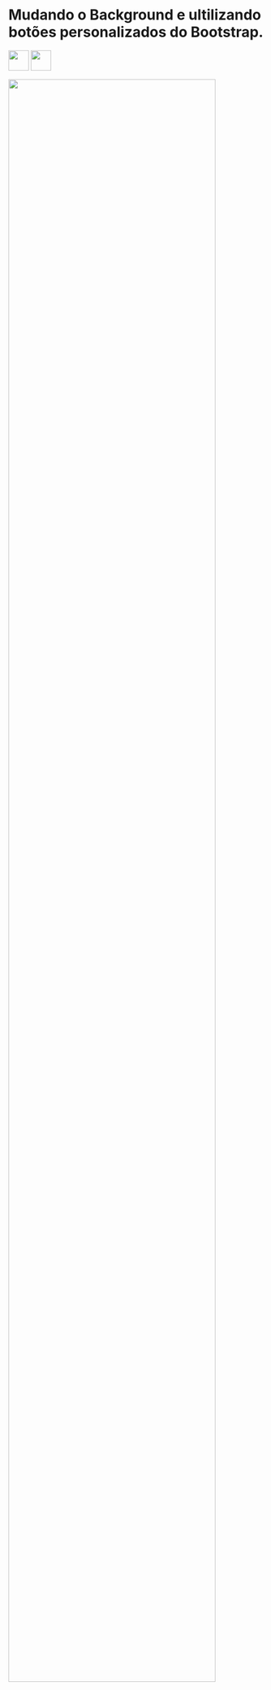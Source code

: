 # Mudando o Background e ultilizando botões personalizados do Bootstrap.

<img src="https://cdn.jsdelivr.net/gh/devicons/devicon/icons/javascript/javascript-original.svg" width="40" height="40"/> <img src="https://cdn.jsdelivr.net/gh/devicons/devicon/icons/bootstrap/bootstrap-original-wordmark.svg"  width="40" height="40"/>


          
          

<img src="https://pbs.twimg.com/media/FPlNBSVXEAo3tul?format=jpg&name=large"  width='90%'>
